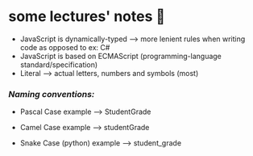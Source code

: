 # some lectures' notes 🍎

- JavaScript is dynamically-typed --> more lenient rules when writing code as opposed to ex: C#
- JavaScript is based on ECMAScript (programming-language standard/specification)
- Literal --> actual letters, numbers and symbols (most)

### _Naming conventions:_

- Pascal Case example --> StudentGrade

- Camel Case example --> studentGrade

- Snake Case (python) example --> student_grade
